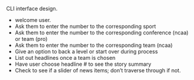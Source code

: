 CLI interface design.
-	welcome user.  
-	Ask them to enter the number to the corresponding sport
-	Ask them to enter the number to the corresponding conference (ncaa) or team (pro)
-	Ask them to enter the number to the corresponding team (ncaa)
-	Give an option to back a level or start over during process
-	List out headlines once a team is chosen
-	Have user choose headline # to see the story summary
-	Check to see if a slider of news items; don’t traverse through if not.
